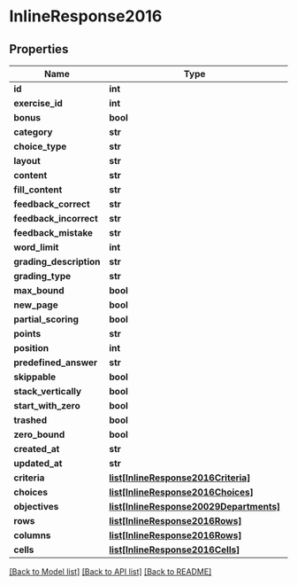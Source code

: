 # InlineResponse2016

## Properties
Name | Type | Description | Notes
------------ | ------------- | ------------- | -------------
**id** | **int** |  | [optional] 
**exercise_id** | **int** |  | [optional] 
**bonus** | **bool** |  | [optional] 
**category** | **str** |  | [optional] 
**choice_type** | **str** |  | [optional] 
**layout** | **str** |  | [optional] 
**content** | **str** |  | [optional] 
**fill_content** | **str** |  | [optional] 
**feedback_correct** | **str** |  | [optional] 
**feedback_incorrect** | **str** |  | [optional] 
**feedback_mistake** | **str** |  | [optional] 
**word_limit** | **int** |  | [optional] 
**grading_description** | **str** |  | [optional] 
**grading_type** | **str** |  | [optional] 
**max_bound** | **bool** |  | [optional] 
**new_page** | **bool** |  | [optional] 
**partial_scoring** | **bool** |  | [optional] 
**points** | **str** |  | [optional] 
**position** | **int** |  | [optional] 
**predefined_answer** | **str** |  | [optional] 
**skippable** | **bool** |  | [optional] 
**stack_vertically** | **bool** |  | [optional] 
**start_with_zero** | **bool** |  | [optional] 
**trashed** | **bool** |  | [optional] 
**zero_bound** | **bool** |  | [optional] 
**created_at** | **str** |  | [optional] 
**updated_at** | **str** |  | [optional] 
**criteria** | [**list[InlineResponse2016Criteria]**](InlineResponse2016Criteria.md) |  | [optional] 
**choices** | [**list[InlineResponse2016Choices]**](InlineResponse2016Choices.md) |  | [optional] 
**objectives** | [**list[InlineResponse20029Departments]**](InlineResponse20029Departments.md) |  | [optional] 
**rows** | [**list[InlineResponse2016Rows]**](InlineResponse2016Rows.md) |  | [optional] 
**columns** | [**list[InlineResponse2016Rows]**](InlineResponse2016Rows.md) |  | [optional] 
**cells** | [**list[InlineResponse2016Cells]**](InlineResponse2016Cells.md) |  | [optional] 

[[Back to Model list]](../README.md#documentation-for-models) [[Back to API list]](../README.md#documentation-for-api-endpoints) [[Back to README]](../README.md)

